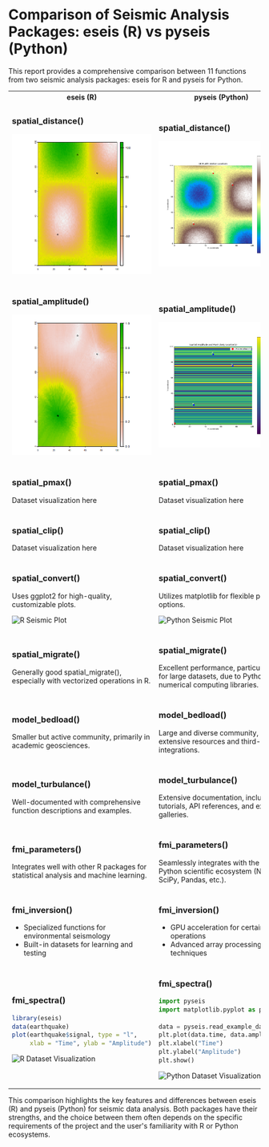 # Comparison of Seismic Analysis Packages: eseis (R) vs pyseis (Python)

This report provides a comprehensive comparison between 11 functions from two seismic analysis packages: eseis for R and pyseis for Python.

<table>
<tr>
<th>eseis (R)</th>
<th>pyseis (Python)</th>
</tr>
<tr>
<td>

### spatial_distance()

![image_from_sp_dist](../R/output/R_spatial_dist_0.png)

</td>
<td>

### spatial_distance()

![image_from_sp_dist](../test/output/Py_spatial_dist_0.png)

</td>
</tr>
<tr>
<td>

### spatial_amplitude()

![image_from_sp_amp](../R/output/R_spatial_ampl.png)

</td>
<td>

### spatial_amplitude()

![image_from_sp_amp](../test/output/Py_spatial_amp.png)

</td>
</tr>
<tr>
<td>

### spatial_pmax()

Dataset visualization here

</td>
<td>

### spatial_pmax()

Dataset visualization here

</td>
</tr>
<tr>
<td>

### spatial_clip()

Dataset visualization here

</td>
<td>

### spatial_clip()

Dataset visualization here

</td>
</tr>
<tr>
<td>

### spatial_convert()

Uses ggplot2 for high-quality, customizable plots.

![R Seismic Plot](https://via.placeholder.com/400x300.png?text=R+Seismic+Plot)

</td>
<td>

### spatial_convert()

Utilizes matplotlib for flexible plotting options.

![Python Seismic Plot](https://via.placeholder.com/400x300.png?text=Python+Seismic+Plot)

</td>
</tr>
<tr>
<td>

### spatial_migrate()

Generally good spatial_migrate(), especially with vectorized operations in R.

</td>
<td>

### spatial_migrate()

Excellent performance, particularly for large datasets, due to Python's numerical computing libraries.

</td>
</tr>
<tr>
<td>

### model_bedload()

Smaller but active community, primarily in academic geosciences.

</td>
<td>

### model_bedload()

Large and diverse community, with extensive resources and third-party integrations.

</td>
</tr>
<tr>
<td>

### model_turbulance()

Well-documented with comprehensive function descriptions and examples.

</td>
<td>

### model_turbulance()

Extensive documentation, including tutorials, API references, and example galleries.

</td>
</tr>
<tr>
<td>

### fmi_parameters()

Integrates well with other R packages for statistical analysis and machine learning.

</td>
<td>

### fmi_parameters()

Seamlessly integrates with the Python scientific ecosystem (NumPy, SciPy, Pandas, etc.).

</td>
</tr>
<tr>
<td>

### fmi_inversion()

- Specialized functions for environmental seismology
- Built-in datasets for learning and testing

</td>
<td>

### fmi_inversion()

- GPU acceleration for certain operations
- Advanced array processing techniques

</td>
</tr>
<tr>
<td>

### fmi_spectra()

```r
library(eseis)
data(earthquake)
plot(earthquake$signal, type = "l", 
     xlab = "Time", ylab = "Amplitude")
```

![R Dataset Visualization](https://via.placeholder.com/400x300.png?text=R+Dataset+Visualization)

</td>
<td>

### fmi_spectra()

```python
import pyseis
import matplotlib.pyplot as plt

data = pyseis.read_example_data()
plt.plot(data.time, data.amplitude)
plt.xlabel("Time")
plt.ylabel("Amplitude")
plt.show()
```

![Python Dataset Visualization](https://via.placeholder.com/400x300.png?text=Python+Dataset+Visualization)

</td>
</tr>
</table>

This comparison highlights the key features and differences between eseis (R) and pyseis (Python) for seismic data analysis. Both packages have their strengths, and the choice between them often depends on the specific requirements of the project and the user's familiarity with R or Python ecosystems.
